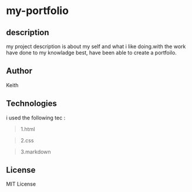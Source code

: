 # my-portfolio

## description 
my project description is about my self and what i like doing.with the work have done to my knowladge best, have been able to create a portfoilo.

## Author
Keith

## Technologies
i used the following tec :

> 1.html

> 2.css

> 3.markdown

## License
MIT License



